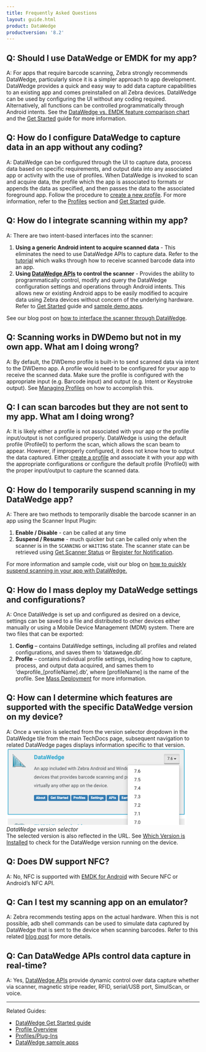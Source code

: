 ```yaml
---
title: Frequently Asked Questions
layout: guide.html
product: DataWedge
productversion: '8.2'
---
```


## Q: Should I use DataWedge or EMDK for my app?
A: For apps that require barcode scanning, Zebra strongly recommends DataWedge, particularly since it is a simpler approach to app development. DataWedge provides a quick and easy way to add data capture capabilities to an existing app and comes preinstalled on all Zebra devices. DataWedge can be used by configuring the UI without any coding required. Alternatively, all functions can be controlled programmatically through Android intents. See the [DataWedge vs. EMDK feature comparison chart](/help/#datawedgevsemdkcomparison) and the [Get Started](../gettingstarted) guide for more information. 

## Q: How do I configure DataWedge to capture data in an app without any coding?
A: DataWedge can be configured through the UI to capture data, process data based on specific requirements, and output data into any associated app or activity with the use of profiles. When DataWedge is invoked to scan and acquire data, the profile which the app is associated to formats or appends the data as specified, and then passes the data to the associated foreground app. Follow the procedure to [create a new profile](../createprofile#createanewprofile). For more information, refer to the [Profiles](../profiles) section and [Get Started](../gettingstarted) guide.

## Q: How do I integrate scanning within my app?
A: There are two intent-based interfaces into the scanner:
1. **Using a generic Android intent to acquire scanned data** - This eliminates the need to use DataWedge APIs to capture data. Refer to the [tutorial](../samples/tutorial-ReceiveScannedData) which walks through how to receive scanned barcode data into an app.
2. **Using [DataWedge APIs](../api) to control the scanner** - Provides the ability to programmatically control, modify and query the DataWedge configuration settings and operations through Android intents. This allows new or existing Android apps to be easily modified to acquire data using Zebra devices without concern of the underlying hardware. Refer to [Get Started](../gettingstarted) guide and [sample demo apps](../samples).

See our blog post on [how to interface the scanner through DataWedge](https://developer.zebra.com/blog/interface-device-scanner-android-devices-through-datawedge).

## Q: Scanning works in DWDemo but not in my own app. What am I doing wrong?
A: By default, the DWDemo profile is built-in to send scanned data via intent to the DWDemo app. A profile would need to be configured for your app to receive the scanned data. Make sure the profile is configured with the appropriate input (e.g. Barcode input) and output (e.g. Intent or Keystroke output). See [Managing Profiles](../createprofile/) on how to accomplish this.

## Q: I can scan barcodes but they are not sent to my app.  What am I doing wrong?
A: It is likely either a profile is not associated with your app or the profile input/output is not configured properly. DataWedge is using the default profile (Profile0) to perform the scan, which allows the scan beam to appear. However, if improperly configured, it does not know how to output the data captured. Either [create a profile](../createprofile/) and associate it with your app with the appropriate configurations or configure the default profile (Profile0) with the proper input/output to capture the scanned data.

## Q: How do I temporarily suspend scanning in my DataWedge app? 
A: There are two methods to temporarily disable the barcode scanner in an app using the Scanner Input Plugin:
1. **Enable / Disable** - can be called at any time
2. **Suspend / Resume** - much quicker but can be called only when the scanner is in the `SCANNING` or `WAITING` state. The scanner state can be retrieved using [Get Scanner Status](../api/getscannerstatus) or [Register for Notification](../api/registerfornotification).  

For more information and sample code, visit our blog on <a href="https://developer.zebra.com/blog/quickly-suspend-scanning-your-app-datawedge">how to quickly suspend scanning in your app with DataWedge.</a>

## Q: How do I mass deploy my DataWedge settings and configurations? 
A: Once DataWedge is set up and configured as desired on a device, settings can be saved to a file and distributed to other devices either manually or using a Mobile Device Management (MDM) system. There are two files that can be exported:
1. **Config** – contains DataWedge settings, including all profiles and related configurations, and saves them to ‘datawedge.db’.
2. **Profile** – contains individual profile settings, including how to capture, process, and output data acquired, and sames them to ‘dwprofile_[profileName].db’, where [profileName] is the name of the profile.
See [Mass Deployment](../settings#massdeployment) for more information.

## Q: How can I determine which features are supported with the specific DataWedge version on my device?
A: Once a version is selected from the version selector dropdown in the DataWedge tile from the main TechDocs page, subsequent navigation to related DataWedge pages displays information specific to that version. 
<img style="height:200px" src="version_selector.png"/>
<i>DataWedge version selector</i>
<br> 
The selected version is also reflected in the URL. See [Which Version is Installed](../about#whichversionisinstalled) to check for the DataWedge version running on the device.

## Q: Does DW support NFC?
A: No, NFC is supported with [EMDK for Android](/emdk-for-android/latest/guide/samapiusage) with Secure NFC or Android’s NFC API.

## Q: Can I test my scanning app on an emulator?
A: Zebra recommends testing apps on the actual hardware. When this is not possible, adb shell commands can be used to simulate data captured by DataWedge that is sent to the device when scanning barcodes. Refer to this related [blog post](https://developer.zebra.com/blog/test-your-zebra-scanning-application-emulator) for more details. 

## Q: Can DataWedge APIs control data capture in real-time?
A: Yes, [DataWedge APIs](../api) provide dynamic control over data capture whether via scanner, magnetic stripe reader, RFID, serial/USB port, SimulScan, or voice. 


-----

Related Guides: 

* [DataWedge Get Started guide](../gettingstarted)
* [Profile Overview](../overview) 
* [Profiles/Plug-Ins](../profiles)
* [DataWedge sample apps](../samples)
